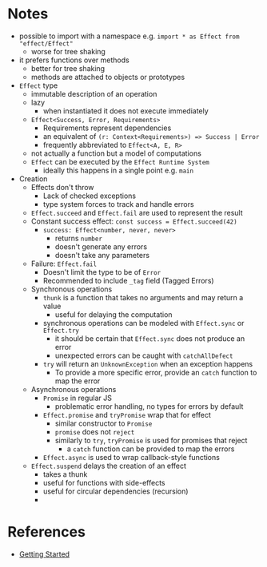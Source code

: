 # Notes
- possible to import with a namespace e.g. `import * as Effect from "effect/Effect"`
	- worse for tree shaking
- it prefers functions over methods
	- better for tree shaking
	- methods are attached to objects or prototypes
- `Effect` type
	- immutable description of an operation
	- lazy
		- when instantiated it does not execute immediately
	- `Effect<Success, Error, Requirements>`
		- Requirements represent dependencies
		- an equivalent of `(r: Context<Requirements>) => Success | Error`
		- frequently abbreviated to `Effect<A, E, R>`
	- not actually a function but a model of computations
	- `Effect` can be executed by the `Effect Runtime System`
		- ideally this happens in a single point e.g. `main`
- Creation
	- Effects don't throw
		- Lack of checked exceptions
		- type system forces to track and handle errors
	- `Effect.succeed` and `Effect.fail` are used to represent the result
	- Constant success effect: `const success = Effect.succeed(42)`
		- `success: Effect<number, never, never>`
			- returns `number`
			- doesn't generate any errors
			- doesn't take any parameters
	- Failure: `Effect.fail`
		- Doesn't limit the type to be of `Error`
		- Recommended to include `_tag` field (Tagged Errors)
	- Synchronous operations
		- `thunk` is a function that takes no arguments and may return a value
			- useful for delaying the computation
		- synchronous operations can be modeled with `Effect.sync` or `Effect.try`
			- it should be certain that `Effect.sync` does not produce an error
			- unexpected errors can be caught with `catchAllDefect`
		- `try` will return an `UnknownException` when an exception happens
			- To provide a more specific error, provide an `catch` function to map the error
	- Asynchronous operations
		- `Promise` in regular JS
			- problematic error handling, no types for errors by default
		- `Effect.promise` and `tryPromise` wrap that for effect
			- similar constructor to `Promise`
			- `promise` does not `reject`
			- similarly to `try`, `tryPromise` is used for promises that reject
				- a `catch` function can be provided to map the errors
		- `Effect.async` is used to wrap callback-style functions
	- `Effect.suspend` delays the creation of an effect
		- takes a thunk
		- useful for functions with side-effects
		- useful for circular dependencies (recursion)
		- 
# References
- [Getting Started](https://effect.website/docs/getting-started)